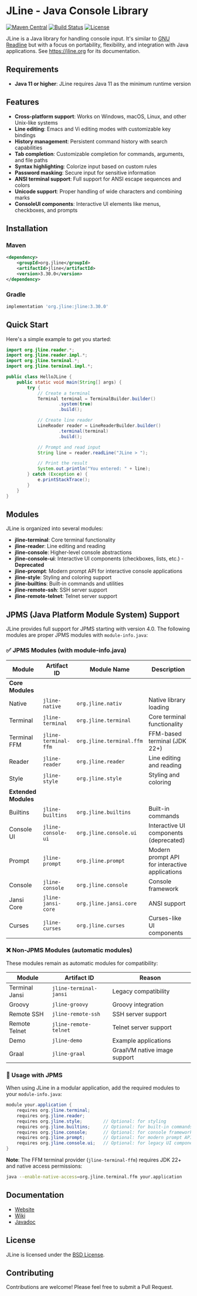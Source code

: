 # JLine - Java Console Library

[![Maven Central](https://img.shields.io/maven-central/v/org.jline/jline.svg)](https://search.maven.org/search?q=g:org.jline)
[![Build Status](https://github.com/jline/jline3/actions/workflows/master-build.yml/badge.svg)](https://github.com/jline/jline3/actions)
[![License](https://img.shields.io/badge/License-BSD-blue.svg)](https://opensource.org/licenses/BSD-3-Clause)

JLine is a Java library for handling console input. It's similar to [GNU Readline](https://tiswww.case.edu/php/chet/readline/rltop.html) but with a focus on portability, flexibility, and integration with Java applications. See https://jline.org for its documentation.

## Requirements

- **Java 11 or higher**: JLine requires Java 11 as the minimum runtime version

## Features

- **Cross-platform support**: Works on Windows, macOS, Linux, and other Unix-like systems
- **Line editing**: Emacs and Vi editing modes with customizable key bindings
- **History management**: Persistent command history with search capabilities
- **Tab completion**: Customizable completion for commands, arguments, and file paths
- **Syntax highlighting**: Colorize input based on custom rules
- **Password masking**: Secure input for sensitive information
- **ANSI terminal support**: Full support for ANSI escape sequences and colors
- **Unicode support**: Proper handling of wide characters and combining marks
- **ConsoleUI components**: Interactive UI elements like menus, checkboxes, and prompts

## Installation

### Maven

```xml
<dependency>
    <groupId>org.jline</groupId>
    <artifactId>jline</artifactId>
    <version>3.30.0</version>
</dependency>
```

### Gradle

```groovy
implementation 'org.jline:jline:3.30.0'
```

## Quick Start

Here's a simple example to get you started:

```java
import org.jline.reader.*;
import org.jline.reader.impl.*;
import org.jline.terminal.*;
import org.jline.terminal.impl.*;

public class HelloJLine {
    public static void main(String[] args) {
        try {
            // Create a terminal
            Terminal terminal = TerminalBuilder.builder()
                    .system(true)
                    .build();

            // Create line reader
            LineReader reader = LineReaderBuilder.builder()
                    .terminal(terminal)
                    .build();

            // Prompt and read input
            String line = reader.readLine("JLine > ");

            // Print the result
            System.out.println("You entered: " + line);
        } catch (Exception e) {
            e.printStackTrace();
        }
    }
}
```

## Modules

JLine is organized into several modules:

- **jline-terminal**: Core terminal functionality
- **jline-reader**: Line editing and reading
- **jline-console**: Higher-level console abstractions
- **jline-console-ui**: Interactive UI components (checkboxes, lists, etc.) - **Deprecated**
- **jline-prompt**: Modern prompt API for interactive console applications
- **jline-style**: Styling and coloring support
- **jline-builtins**: Built-in commands and utilities
- **jline-remote-ssh**: SSH server support
- **jline-remote-telnet**: Telnet server support

## JPMS (Java Platform Module System) Support

JLine provides full support for JPMS starting with version 4.0. The following modules are proper JPMS modules with `module-info.java`:

### ✅ JPMS Modules (with module-info.java)

| Module | Artifact ID | Module Name | Description |
|--------|-------------|-------------|-------------|
| **Core Modules** | | | |
| Native | `jline-native` | `org.jline.nativ` | Native library loading |
| Terminal | `jline-terminal` | `org.jline.terminal` | Core terminal functionality |
| Terminal FFM | `jline-terminal-ffm` | `org.jline.terminal.ffm` | FFM-based terminal (JDK 22+) |
| Reader | `jline-reader` | `org.jline.reader` | Line editing and reading |
| Style | `jline-style` | `org.jline.style` | Styling and coloring |
| **Extended Modules** | | | |
| Builtins | `jline-builtins` | `org.jline.builtins` | Built-in commands |
| Console UI | `jline-console-ui` | `org.jline.console.ui` | Interactive UI components (deprecated) |
| Prompt | `jline-prompt` | `org.jline.prompt` | Modern prompt API for interactive applications |
| Console | `jline-console` | `org.jline.console` | Console framework |
| Jansi Core | `jline-jansi-core` | `org.jline.jansi.core` | ANSI support |
| Curses | `jline-curses` | `org.jline.curses` | Curses-like UI components |

### ❌ Non-JPMS Modules (automatic modules)

These modules remain as automatic modules for compatibility:

| Module | Artifact ID | Reason |
|--------|-------------|---------|
| Terminal Jansi | `jline-terminal-jansi` | Legacy compatibility |
| Groovy | `jline-groovy` | Groovy integration |
| Remote SSH | `jline-remote-ssh` | SSH server support |
| Remote Telnet | `jline-remote-telnet` | Telnet server support |
| Demo | `jline-demo` | Example applications |
| Graal | `jline-graal` | GraalVM native image support |

### 🎯 Usage with JPMS

When using JLine in a modular application, add the required modules to your `module-info.java`:

```java
module your.application {
    requires org.jline.terminal;
    requires org.jline.reader;
    requires org.jline.style;        // Optional: for styling
    requires org.jline.builtins;     // Optional: for built-in commands
    requires org.jline.console;      // Optional: for console framework
    requires org.jline.prompt;       // Optional: for modern prompt API
    requires org.jline.console.ui;   // Optional: for legacy UI components (deprecated)
}
```

**Note**: The FFM terminal provider (`jline-terminal-ffm`) requires JDK 22+ and native access permissions:
```bash
java --enable-native-access=org.jline.terminal.ffm your.application
```

## Documentation

- [Website](https://jline.org)
- [Wiki](https://github.com/jline/jline3/wiki)
- [Javadoc](https://www.javadoc.io/doc/org.jline/jline/latest/index.html)

## License

JLine is licensed under the [BSD License](https://opensource.org/licenses/BSD-3-Clause).

## Contributing

Contributions are welcome! Please feel free to submit a Pull Request.
